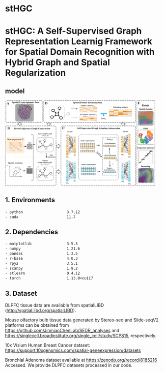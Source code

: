 # stHGC
# stHGC: A Self-Supervised Graph Representation Learnig Framework for Spatial Domain Recognition with Hybrid Graph and Spatial Regularization

## model
![Model Architecture](1model.png)

## 1. Environments

```
- python                    3.7.12
- cuda                      11.7
```

## 2. Dependencies

```
- matplotlib                3.5.3
- numpy                     1.21.6
- pandas                    1.3.5
- r-base                    4.0.3
- rpy2                      3.5.1
- scanpy                    1.9.2
- stlearn                   0.4.12
- torch                     1.13.0+cu117
```

## 3. Dataset
DLPFC tissue data are available from spatialLIBD (http://spatial.libd.org/spatialLIBD).

Mouse olfactory bulb tissue data generated by Stereo-seq and Slide-seqV2 platforms can be obtained from https://github.com/JinmiaoChenLab/SEDR_analyses and https://singlecell.broadinstitute.org/single_cell/study/SCP815, respectively.

10x Visium Human Breast Cancer dataset: https://support.10xgenomics.com/spatial-geneexpression/datasets

Bronchial Adenoma dataset available at https://zenodo.org/record/8185216 Accessed.
We provide DLPFC datasets processed in our code.
